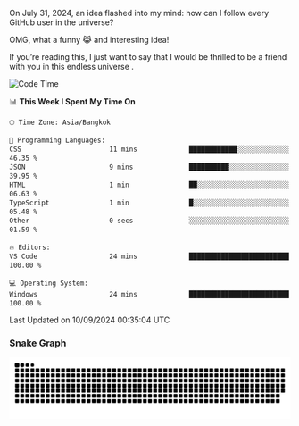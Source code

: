 On July 31, 2024, an idea flashed into my mind: how can I follow every GitHub user in the universe?

OMG, what a funny 😹 and interesting idea!

If you’re reading this, I just want to say that I would be thrilled to be a friend with you in this endless universe . 


<!--START_SECTION:waka-->
![Code Time](http://img.shields.io/badge/Code%20Time-8%20hrs%2040%20mins-blue)

📊 **This Week I Spent My Time On** 

```text
🕑︎ Time Zone: Asia/Bangkok

💬 Programming Languages: 
CSS                      11 mins             ████████████░░░░░░░░░░░░░   46.35 % 
JSON                     9 mins              ██████████░░░░░░░░░░░░░░░   39.95 % 
HTML                     1 min               ██░░░░░░░░░░░░░░░░░░░░░░░   06.63 % 
TypeScript               1 min               █░░░░░░░░░░░░░░░░░░░░░░░░   05.48 % 
Other                    0 secs              ░░░░░░░░░░░░░░░░░░░░░░░░░   01.59 % 

🔥 Editors: 
VS Code                  24 mins             █████████████████████████   100.00 % 

💻 Operating System: 
Windows                  24 mins             █████████████████████████   100.00 % 
```


 Last Updated on 10/09/2024 00:35:04 UTC
<!--END_SECTION:waka-->

### Snake Graph
![snake graph](https://github.com/tqlucitvn/tqlucitvn/blob/snake-graph-output/github-contribution-grid-snake.svg)
